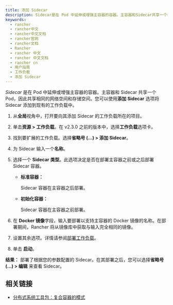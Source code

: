 ```yaml
---
title: 添加 Sidecar
description: Sidecar是在 Pod 中延伸或增强主容器的容器。主容器和Sidecar共享一个Pod，因此共享相同的网络空间和存储空间。您可以使用添加Sidecar选项将Sidecar添加到现有的工作负载中。
keywords:
  - rancher
  - rancher中文
  - rancher中文文档
  - rancher官网
  - rancher文档
  - Rancher
  - rancher 中文
  - rancher 中文文档
  - rancher cn
  - 用户指南
  - 工作负载
  - 添加 Sidecar
---
```


_Sidecar_ 是在 Pod 中延伸或增强主容器的容器。主容器和 Sidecar 共享一个 Pod，因此共享相同的网络空间和存储空间。您可以使用**添加 Sidecar** 选项将 Sidecar 添加到现有的工作负载中。

1. 从**全局**视角中，打开要向其添加 Sidecar 的工作负载所在的项目。

1. 单击**资源 > 工作负载**。在 v2.3.0 之前的版本中，选择**工作负载**选项卡。

1. 找到要扩展的工作负载。选择**省略号 (...) > 添加 Sidecar**。

1. 为 Sidecar 输入一个**名称**。

1. 选择一个 **Sidecar 类型**。此选项决定是否在部署主容器之前或之后部署 Sidecar 容器。

   - **标准容器：**

     Sidecar 容器在主容器之后部署。

   - **初始化容器：**

     Sidecar 容器在主容器之前部署。

1. 在 **Docker 镜像**字段，输入要部署以支持主容器的 Docker 镜像的名称。在部署期间，Rancher 将从镜像库中获取与输入完全相同的镜像。

1. 设置其余选项。详情请参阅[部署工作负载](/docs/rancher2.5/k8s-in-rancher/workloads/deploy-workloads/_index)。

1. 单击 **启动**。

**结果：** 部署了根据您的参数配置的 Sidecar。在其部署之后，您可以选择**省略号(...) > 编辑** 来查看 Sidecar。

## 相关链接

- [分布式系统工具包：复合容器的模式](https://kubernetes.io/blog/2015/06/the-distributed-system-toolkit-patterns/)
